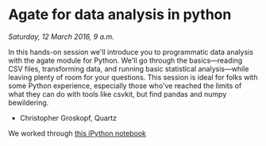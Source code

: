# Agate for data analysis in python

*Saturday, 12 March 2016, 9 a.m.*

In this hands-on session we'll introduce you to programmatic data analysis with the agate module for Python. We'll go through the basics—reading CSV files, transforming data, and running basic statistical analysis—while leaving plenty of room for your questions. This session is ideal for folks with some Python experience, especially those who've reached the limits of what they can do with tools like csvkit, but find pandas and numpy bewildering.

* Christopher Groskopf, Quartz

We worked through [this iPython notebook](https://github.com/mattwaite/JOUR407-Data-Journalism/blob/master/Examples/FebruaryHeatWave.ipynb)